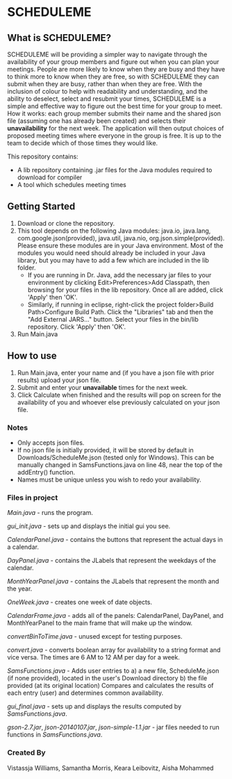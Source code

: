 # SCHEDULEME

## What is SCHEDULEME?

SCHEDULEME will be providing a simpler way to navigate through the availability of your group members and figure out when you can plan your meetings. People are more likely to know when they are busy and they have to think more to know when they are free, so with SCHEDULEME they can submit when they are busy, rather than when they are free. With the inclusion of colour to help with readability and understanding, and the ability to deselect, select and resubmit your times, SCHEDULEME is a simple and effective way to figure out the best time for your group to meet.<br>
How it works: each group member submits their name and the shared json file (assuming one has already been created) and selects their **unavailability** for the next week. The application will then output choices of proposed meeting times where everyone in the group is free. It is up to the team to decide which of those times they would like. 

This repository contains:

* A lib repository containing .jar files for the Java modules required to download for compiler
* A tool which schedules meeting times

## Getting Started

1. Download or clone the repository.
2. This tool depends on the following Java modules: java.io, java.lang, com.google.json(provided), java.util, java.nio, org.json.simple(provided). Please ensure these modules are in your Java environment.  Most of the modules you would need should already be included in your Java library, but you may have to add a few which are included in the lib folder.<br>
	- If you are running in Dr. Java, add the necessary jar files to your environment by clicking Edit>Preferences>Add Classpath, then browsing for your files in the lib repository. Once all are added, click 'Apply' then 'OK'.<br>
	- Similarly, if running in eclipse, right-click the project folder>Build Path>Configure Build Path. Click the "Libraries" tab and then the  "Add External JARS..." button. Select your files in the bin/lib repository. Click 'Apply' then 'OK'.
3. Run Main.java

## How to use

1. Run Main.java, enter your name and (if you have a json file with prior results) upload your json file.
2. Submit and enter your **unavailable** times for the next week.
3. Click Calculate when finished and the results will pop on screen for the availability of you and whoever else previously calculated on your json file.

### Notes

* Only accepts json files.<br>
* If no json file is initially provided, it will be stored by default in Downloads/ScheduleMe.json (tested only for Windows). This can be manually changed in SamsFunctions.java on line 48, near the top of the addEntry() function.<br>
* Names must be unique unless you wish to redo your availability.

### Files in project

*Main.java* - runs the program.

*gui_init.java* - sets up and displays the initial gui you see.

*CalendarPanel.java* - contains the buttons that represent the actual days in a calendar.

*DayPanel.java* - contains the JLabels that represent the weekdays of the calendar.

*MonthYearPanel.java* - contains the JLabels that represent the month and the year.

*OneWeek.java* - creates one week of date objects.

*CalendarFrame.java* - adds all of the panels: CalendarPanel, DayPanel, and MonthYearPanel to the main frame that will make up the window.

*convertBinToTime.java* - unused except for testing purposes.

*convert.java* - converts boolean array for availability to a string format and vice versa. The times are 6 AM to 12 AM per day for a week. 

*SamsFunctions.java* - Adds user entries to
	a) a new file, ScheduleMe.json (if none provided), located in the user's Download directory
	b) the file provided (at its original location)
	Compares and calculates the results of each entry (user) and determines common availability.

*gui_final.java* - sets up and displays the results computed by *SamsFunctions.java*.

*gson-2.7.jar*, *json-20140107.jar*, *json-simple-1.1.jar* - jar files needed to run functions in *SamsFunctions.java*.

### Created By

Vistassja Williams, Samantha Morris, Keara Leibovitz, Aisha Mohammed

